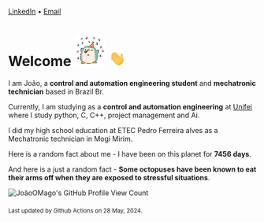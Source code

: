 [LinkedIn](https://www.linkedin.com/in/joão-pedro-gozzoli-b95641301/) &bull;
[Email](joaopedrogozzoli@gmail.com)

# Welcome <img src="happy.gif" height="64px" /> <img src="wave.gif" height="32px" />

I am João, a  **control and automation engineering student** and **mechatronic technician** based in Brazil Br.

Currently, I am studying as a **control and automation engineering** at [Unifei](https://unifei.edu.br) where I study python, C, C++, project management and Ai.

I did my high school education at ETEC Pedro Ferreira alves as a Mechatronic technician in Mogi Mirim.

Here is a random fact about me - I have been on this planet for **7456 days**.

And here is a just a random fact -  **Some octopuses have been known to eat their arms off when they are exposed to stressful situations**.

![JoãoOMago's GitHub Profile View Count](https://komarev.com/ghpvc/?username=JoaoOMago)

<sub>Last updated by Github Actions on 28 May, 2024.</sub>
